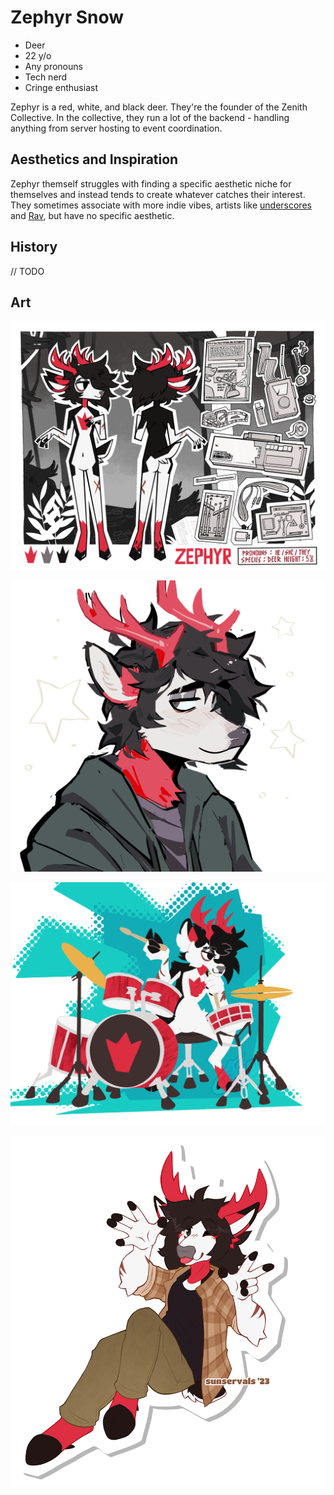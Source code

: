 # Zephyr Snow

- Deer
- 22 y/o
- Any pronouns
- Tech nerd
- Cringe enthusiast

Zephyr is a red, white, and black deer. They're the founder of the Zenith Collective. In the collective, they run a lot of the backend - handling anything from server hosting to event coordination.

## Aesthetics and Inspiration

Zephyr themself struggles with finding a specific aesthetic niche for themselves and instead tends to create whatever catches their interest. They sometimes associate with more indie vibes, artists like [underscores](https://open.spotify.com/artist/7HfUJxeVTgrvhk0eWHFzV7) and [Rav](https://open.spotify.com/artist/6oeSQ4qmDQ7n89Rdt6tLLn), but have no specific aesthetic.

## History

// TODO

## Art

![Zephyr's ref sheet by Cocadope](../imgs/zephyr/coca-ref.png)

![Art of Zephyr by boingward](../imgs/zephyr/boingward.png)

![Art of Zephyr by dividedanimus](../imgs/zephyr/dividedanimus.png)

![Art of Zephyr by sunservals](../imgs/zephyr/sunservals.png)
